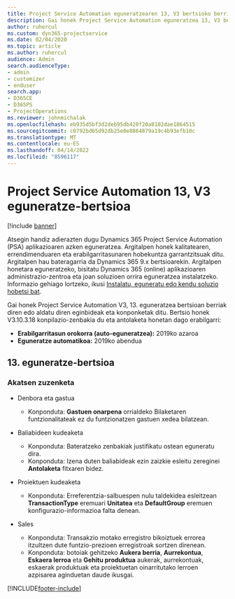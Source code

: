 ```yaml
---
title: Project Service Automation eguneratzearen 13, V3 bertsioko berrikuntzak edo aldaketak
description: Gai honek Project Service Automation eguneratzea 13, V3 bertsioko berritasunei buruzko informazioa ematen du.
author: ruhercul
ms.custom: dyn365-projectservice
ms.date: 02/04/2020
ms.topic: article
ms.author: ruhercul
audience: Admin
search.audienceType:
- admin
- customizer
- enduser
search.app:
- D365CE
- D365PS
- ProjectOperations
ms.reviewer: johnmichalak
ms.openlocfilehash: eb935d5bf3d2deb95db420f20a8102dae1864515
ms.sourcegitcommit: c0792bd65d92db25e0e8864879a19c4b93efb10c
ms.translationtype: MT
ms.contentlocale: eu-ES
ms.lasthandoff: 04/14/2022
ms.locfileid: "8596117"
---
```

# <a name="project-service-automation-update-release-13-v3"></a>Project Service Automation 13, V3 eguneratze-bertsioa

[!include [banner](../includes/psa-now-project-operations.md)]

Atsegin handiz adierazten dugu Dynamics 365 Project Service Automation (PSA) aplikazioaren azken eguneratzea. Argitalpen honek kalitatearen, errendimenduaren eta erabilgarritasunaren hobekuntza garrantzitsuak ditu. Argitalpen hau bateragarria da Dynamics 365 9.x bertsioarekin. Argitalpen honetara eguneratzeko, bisitatu Dynamics 365 (online) aplikazioaren administrazio-zentroa eta joan soluzioen orrira eguneratzea instalatzeko. Informazio gehiago lortzeko, ikusi [Instalatu, eguneratu edo kendu soluzio hobetsi bat](/power-platform/admin/install-remove-preferred-solution).

Gai honek Project Service Automation V3, 13. eguneratzea bertsioan berriak diren edo aldatu diren eginbideak eta konponketak ditu. Bertsio honek V3.10.3.18 konpilazio-zenbakia du eta antolaketa honetan dago erabilgarri:

- **Erabilgarritasun orokorra (auto-eguneratzea):** 2019ko azaroa
- **Eguneratze automatikoa:** 2019ko abendua


## <a name="update-release-13"></a>13. eguneratze-bertsioa 

### <a name="bug-fixes"></a>Akatsen zuzenketa

- Denbora eta gastua

     - Konponduta: **Gastuen onarpena** orrialdeko Bilaketaren funtzionalitateak ez du funtzionatzen gastuen xedea bilatzean.

- Baliabideen kudeaketa

     - Konponduta: Bateratzeko zenbakiak justifikatu ostean eguneratu dira.
     - Konponduta: Izena duten baliabideak ezin zaizkie esleitu zereginei **Antolaketa** fitxaren bidez.

- Proiektuen kudeaketa

     - Konponduta: Erreferentzia-salbuespen nulu taldekidea esleitzean **TransactionType** eremuari **Unitatea** eta **DefaultGroup** eremuen konfigurazio-informazioa falta denean.

- Sales

     - Konponduta: Transakzio motako erregistro bikoiztuek errorea itzultzen dute funtzio-prezioen erregistroak sortzen direnean.
     - Konponduta: botoiak gehitzeko **Aukera berria**, **Aurrekontua**, **Eskaera lerroa** eta **Gehitu produktua** aukerak, aurrekontuak, eskaerak produktuak eta proiektuetan oinarritutako lerroen azpisarea aginduetan daude ikusgai.




[!INCLUDE[footer-include](../includes/footer-banner.md)]
